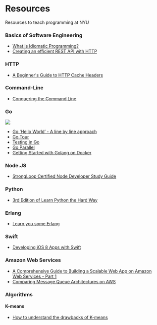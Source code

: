 # Resources
Resources to teach programming at NYU

### Basics of Software Engineering

- [What is Idiomatic Programming?](http://mrjoelkemp.com/2013/05/what-is-idiomatic-programming/)
- [Creating an efficient REST API with HTTP](http://mark-kirby.co.uk/2013/creating-a-true-rest-api/)

### HTTP

- [A Beginner's Guide to HTTP Cache Headers](http://www.mobify.com/blog/beginners-guide-to-http-cache-headers/)

### Command-Line 

- [Conquering the Command Line](http://conqueringthecommandline.com/book)

### Go

![](https://software.intel.com/sites/default/files/styles/media_thumbnail/public/gophercolor_0.png?itok=WqZLYcFe)

- [Go ‘Hello World’ - A line by line approach](http://golangtutorials.blogspot.com/2011/05/very-simple-go-hello-world-line-by-line.html)
- [Go Tour](http://tour.golang.org/)
- [Testing in Go](http://openmymind.net/Testing-In-Go/)
- [Go Parallel](https://software.intel.com/en-us/blogs/2013/06/18/go-parallel)
- [Getting Started with Golang on Docker](http://blog.tutum.co/2015/01/27/getting-started-with-golang-on-docker/)

### Node.JS

- [StrongLoop Certified Node Developer Study Guide](http://strongloop.com/node-js/certification/scnd-study-guide)

### Python

- [3rd Edition of Learn Python the Hard Way](http://learnpythonthehardway.org/book/)

### Erlang

- [Learn you some Erlang](http://learnyousomeerlang.com/content)

### Swift

- [Developing iOS 8 Apps with Swift](https://itunes.apple.com/us/course/developing-ios-8-apps-swift/id961180099)

### Amazon Web Services

- [A Comprehensive Guide to Building a Scalable Web App on Amazon Web Services - Part 1](https://www.airpair.com/aws/posts/building-a-scalable-web-app-on-amazon-web-services-p1)
- [Comparing Message Queue Architectures on AWS](http://tech.forter.com/comparing-message-queue-architectures-on-aws/)

### Algorithms

#### K-means

- [How to understand the drawbacks of K-means](http://stats.stackexchange.com/questions/133656/how-to-understand-the-drawbacks-of-k-means)
